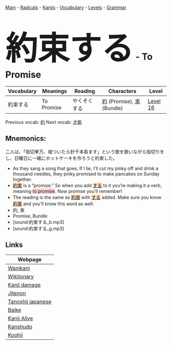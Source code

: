 <style> bigfont {font-size: 100px}</style>
[Main](../README.md) -
[Radicals](../radicals.md) -
[Kanjis](../kanjis.md) -
[Vocabulary](../vocabulary.md) -
[Levels](../levels.md) -
[Grammar](../grammar.md)
# <bigfont> 約束する</bigfont> - To Promise 

| Vocabulary | Meanings | Reading | Characters | Level |
| --- | --- | --- | --- | --- |
| 約束する | To Promise | やくそくする |  [約](../kanjis/約.md) (Promise), [束](../kanjis/束.md) (Bundle) | [Level 16](../levels/wk_level16.md) |

Previous vocab: [約](約.md) Next vocab: [才能](才能.md) 

## Mnemonics:
二人は、「指切拳万、嘘ついたら針千本呑ます」という歌を歌いながら指切りをし、日曜日に一緒にホットケーキを作ろうと約束した。
* As they sang a song that goes, If I lie, I'll cut my pinky off and drink a thousand needles, they pinky promised to make pancakes on Sunday together.
* <span style="background-color:#fed8b1"> [約束](https://jisho.org/search/約束)</span> is a “promise.” So when you add <span style="background-color:#fed8b1"> [する](https://jisho.org/search/する)</span> to it you’re making it a verb, meaning <span style="background-color:#ffcccb"> to promise</span>. Now promise you’ll remember!
* The reading is the same as <span style="background-color:#fed8b1"> [約束](https://jisho.org/search/約束)</span> with <span style="background-color:#fed8b1"> [する](https://jisho.org/search/する)</span> added. Make sure you know <span style="background-color:#fed8b1"> [約束](https://jisho.org/search/約束)</span> and you'll know this word as well.
* 約, 束
* Promise, Bundle
* [sound:約束する_b.mp3]
* [sound:約束する_g.mp3]


## Links 

| Webpage |
| --- |
| [Wanikani          ](https://www.wanikani.com/kanji/約束する) |
| [Wiktionary        ](https://en.wiktionary.org/wiki/約束する) |
| [Kanji damage      ](http://www.kanjidamage.com/kanji/search?utf8=✓&q=約束する) |
| [Jitenon           ](https://jitenon.com/kanji/約束する) |
| [Tanoshii japanese ](https://www.tanoshiijapanese.com/dictionary/kanji.cfm?k=約束する) |
| [Baike             ](https://baike.baidu.com/item/約束する) |
| [Kanji Alive       ](https://app.kanjialive.com/約束する) |
| [Kanshudo          ](https://www.kanshudo.com/searchmn?q=約束する) |
| [Koohii            ](https://kanji.koohii.com/study/kanji/約束する) |
